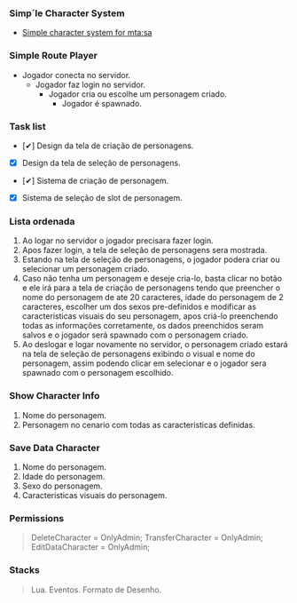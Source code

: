 ### Simp´le Character System
   * [Simple character system for mta:sa](#rocket_buffer1)


### Simple Route Player
- Jogador conecta no servidor.
    - Jogador faz login no servidor.
        - Jogador cria ou escolhe um personagem criado.
            - Jogador é spawnado.
            
     
### Task list
- [✔] Design da tela de criação de personagens.
- [X] Design da tela de seleção de personagens.
- [✔] Sistema de criação de personagem.
- [X] Sistema de seleção de slot de personagem.

### Lista ordenada
1. Ao logar no servidor o jogador precisara fazer login.
2. Apos fazer login, a tela de seleção de personagens sera mostrada.
3. Estando na tela de seleção de personagens, o jogador podera criar ou selecionar um personagem criado.
4. Caso não tenha um personagem e deseje cria-lo, basta clicar no botão e ele irá para a tela de criação de personagens tendo que preencher o nome do personagem de ate 20 caracteres, idade do personagem de 2 caracteres, escolher um dos sexos pre-definidos e modificar as caracteristicas visuais do seu personagem, apos criá-lo preenchendo todas as informações corretamente, os dados preenchidos seram salvos e o jogador será spawnado com o personagem criado.
5. Ao deslogar e logar novamente no servidor, o personagem criado estará na tela de seleção de personagens exibindo o visual e nome do personagem, assim podendo clicar em selecionar e o jogador sera spawnado com o personagem escolhido.


### Show Character Info
1. Nome do personagem.
2. Personagem no cenario com todas as caracteristicas definidas.

### Save Data Character
1. Nome do personagem.
2. Idade do personagem.
3. Sexo do personagem.
5. Caracteristicas visuais do personagem.

### Permissions
> DeleteCharacter = OnlyAdmin;
> TransferCharacter = OnlyAdmin;
> EditDataCharacter = OnlyAdmin;

### Stacks
> Lua.
> Eventos.
> Formato de Desenho.